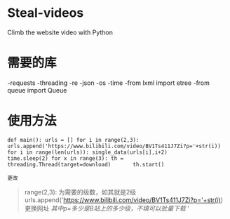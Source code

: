 # Steal-videos
Climb the website video with Python

# 需要的库
-requests
-threading
-re
-json
-os
-time
-from lxml import etree
-from queue import Queue

# 使用方法

`def main():
    urls = []
    for i in range(2,3):
        urls.append('https://www.bilibili.com/video/BV1Ts411J7Zi?p='+str(i))
    for i in range(len(urls)):
        single_data(urls[i],i+2)							
        time.sleep(2)
    for x in range(3):
        th = threading.Thread(target=download)		
        th.start() `
       
    更改
   >range(2,3):
   为需要的级数，如其就是2级
   >urls.append('https://www.bilibili.com/video/BV1Ts411J7Zi?p='+str(i))
    更换网址
    *其中p=多少是B站上的多少级，不填可以批量下载*
    '
    
